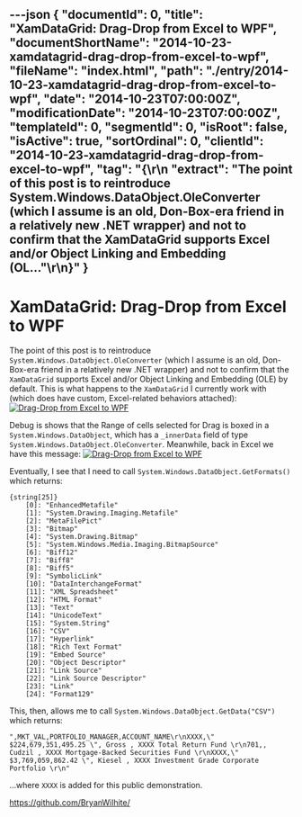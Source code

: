 ---json
{
  "documentId": 0,
  "title": "XamDataGrid: Drag-Drop from Excel to WPF",
  "documentShortName": "2014-10-23-xamdatagrid-drag-drop-from-excel-to-wpf",
  "fileName": "index.html",
  "path": "./entry/2014-10-23-xamdatagrid-drag-drop-from-excel-to-wpf",
  "date": "2014-10-23T07:00:00Z",
  "modificationDate": "2014-10-23T07:00:00Z",
  "templateId": 0,
  "segmentId": 0,
  "isRoot": false,
  "isActive": true,
  "sortOrdinal": 0,
  "clientId": "2014-10-23-xamdatagrid-drag-drop-from-excel-to-wpf",
  "tag": "{\r\n  \"extract\": \"The point of this post is to reintroduce System.Windows.DataObject.OleConverter (which I assume is an old, Don-Box-era friend in a relatively new .NET wrapper) and not to confirm that the XamDataGrid supports Excel and/or Object Linking and Embedding (OL...\"\r\n}"
}
---

# XamDataGrid: Drag-Drop from Excel to WPF

The point of this post is to reintroduce `System.Windows.DataObject.OleConverter` (which I assume is an old, Don-Box-era friend in a relatively new .NET wrapper) and not to confirm that the `XamDataGrid` supports Excel and/or Object Linking and Embedding (OLE) by default. This is what happens to the `XamDataGrid` I currently work with (which does have custom, Excel-related behaviors attached):
[<img alt="Drag-Drop from Excel to WPF" src="https://farm4.staticflickr.com/3918/15102737718_6c3e809013_o_d.png">](https://www.flickr.com/photos/wilhite/15102737718/ "Drag-Drop from Excel to WPF")

Debug is shows that the Range of cells selected for Drag is boxed in a `System.Windows.DataObject`, which has a `_innerData` field of type `System.Windows.DataObject.OleConverter`. Meanwhile, back in Excel we have this message:
[<img alt="Drag-Drop from Excel to WPF" src="https://farm3.staticflickr.com/2941/15289318885_f108490185_o_d.png">](https://www.flickr.com/photos/wilhite/15289318885/ "Drag-Drop from Excel to WPF")

Eventually, I see that I need to call `System.Windows.DataObject.GetFormats()` which returns:

```console
{string[25]}
    [0]: "EnhancedMetafile"
    [1]: "System.Drawing.Imaging.Metafile"
    [2]: "MetaFilePict"
    [3]: "Bitmap"
    [4]: "System.Drawing.Bitmap"
    [5]: "System.Windows.Media.Imaging.BitmapSource"
    [6]: "Biff12"
    [7]: "Biff8"
    [8]: "Biff5"
    [9]: "SymbolicLink"
    [10]: "DataInterchangeFormat"
    [11]: "XML Spreadsheet"
    [12]: "HTML Format"
    [13]: "Text"
    [14]: "UnicodeText"
    [15]: "System.String"
    [16]: "CSV"
    [17]: "Hyperlink"
    [18]: "Rich Text Format"
    [19]: "Embed Source"
    [20]: "Object Descriptor"
    [21]: "Link Source"
    [22]: "Link Source Descriptor"
    [23]: "Link"
    [24]: "Format129"
```

This, then, allows me to call `System.Windows.DataObject.GetData("CSV")` which returns:

```console
",MKT_VAL,PORTFOLIO_MANAGER,ACCOUNT_NAME\r\nXXXX,\" $224,679,351,495.25 \", Gross , XXXX Total Return Fund \r\n701,, Cudzil , XXXX Mortgage-Backed Securities Fund \r\nXXXX,\" $3,769,059,862.42 \", Kiesel , XXXX Investment Grade Corporate Portfolio \r\n"
```

…where `XXXX` is added for this public demonstration.

<https://github.com/BryanWilhite/>
